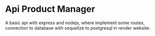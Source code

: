 # Api Product Manager

A basic api with express and nodejs, where implement some routes, connection to database with sequelize to postgresql in
render website.
